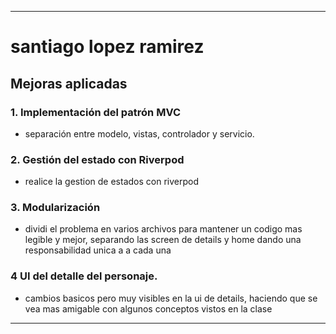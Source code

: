 
---
# santiago lopez ramirez

## Mejoras aplicadas

### 1. Implementación del patrón MVC
- separación entre modelo, vistas, controlador y servicio.

### 2. Gestión del estado con Riverpod
- realice la gestion de estados con riverpod

### 3. Modularización
- dividi el problema en varios archivos para mantener un codigo mas legible y mejor, separando las screen de details y home dando una responsabilidad unica a a cada una

### 4 UI del detalle del personaje. 
- cambios basicos pero muy visibles en la ui de details, haciendo que se vea mas amigable con algunos conceptos vistos en la clase 


---